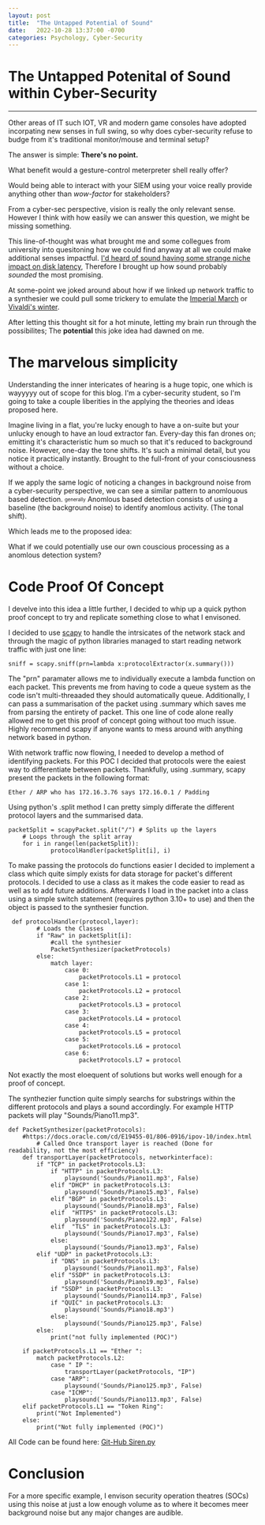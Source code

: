 ```yaml
---
layout: post
title:  "The Untapped Potential of Sound"
date:   2022-10-28 13:37:00 -0700
categories: Psychology, Cyber-Security
---
```

# The Untapped Potenital of Sound within Cyber-Security

-----

Other areas of IT such IOT, VR and modern game consoles have adopted incorpating new senses in full swing, so why does cyber-security refuse to budge from it's traditional monitor/mouse and terminal setup? 


The answer is simple: **There's no point.** 

What benefit would a gesture-control meterpreter shell really offer? 

Would being able to interact with your SIEM using your voice really provide anything other than *wow-factor* for stakeholders?

From a cyber-sec perspective, vision is really the only relevant sense. However I think with how easily we can answer this question, we might be missing something.

This line-of-thought was what brought me and some collegues from university into quesitoning how we could find anyway at all we could make additional senses impactful. [I'd heard of sound having some strange niche
impact on disk latency](https://www.youtube.com/watch?v=tDacjrSCeq4), Therefore I brought up how sound probably *sounded* the most promising.

At some-point we joked around about how if we linked up network traffic to a synthesier we could pull some trickery to emulate the [Imperial March](https://www.youtube.com/watch?v=-bzWSJG93P8) or [Vivaldi's winter](https://youtu.be/TZCfydWF48c?t=70). 

After letting this thought sit for a hot minute, letting my brain run through the possibilites; The **potential** this joke idea had dawned on me.

# The marvelous simplicity


Understanding the inner intericates of hearing is a huge topic, one which is wayyyyy out of scope for this blog. I'm a cyber-security student, so I'm going to take a couple liberities in the applying the theories and ideas proposed here.

Imagine living in a flat, you're lucky enough to have a on-suite but your unlucky enough to have an loud extractor fan. Every-day this fan drones on; emitting it's characteristic hum so much so that it's reduced to background noise. However, one-day the tone shifts. It's such a minimal detail, but you notice it practically instantly. Brought to the full-front of your consciousness without a choice.

If we apply the same logic of noticing a changes in background noise from a cyber-security perspective, we can see a similar pattern to anomlouous based detection. <sub><sup>generally</sup></sub> Anomlous based detection consists of using a baseline (the background noise) to identify anomlous activity. (The tonal shift).

Which leads me to the proposed idea:

What if we could potentially use our own couscious processing as a anomlous detection system?

# Code Proof Of Concept

I develve into this idea a little further, I decided to whip up a quick python proof concept to try and replicate something close to what I envisoned.

I decided to use [scapy](https://scapy.net/) to handle the intrsicates of the network stack and through the magic of python libraries managed to start reading network traffic with just one line:
```
sniff = scapy.sniff(prn=lambda x:protocolExtractor(x.summary()))
```
The "prn" paramater allows me to individually execute a lambda function on each packet. This prevents me from having to code a queue system as the code isn't multi-threaaded they should automatically queue. Additionally, I can pass a summarisation of the packet using .summary which saves me from parsing the entirety of packet. This one line of code alone really allowed me to get this proof of concept going without too much issue. Highly recommend scapy if anyone wants to mess around with anything network based in python.

With network traffic now flowing, I needed to develop a method of identifying packets. For this POC I decided that protocols were the eaiest way to differentiate between packets.
Thankfully, using .summary, scapy present the packets in the following format:
```
Ether / ARP who has 172.16.3.76 says 172.16.0.1 / Padding
```
Using python's .split method I can pretty simply differate the different protocol layers and the summarised data. 
```
packetSplit = scapyPacket.split("/") # Splits up the layers
    # Loops through the split array
    for i in range(len(packetSplit)):
            protocolHandler(packetSplit[i], i)
```
To make passing the protocols do functions easier I decided to implement a class which quite simply exists for data storage for packet's different protocols. I decided to use a class as it makes the code easier to read as well as to add future additions.
Afterwards I load in the packet into a class using a simple switch statement (requires python 3.10+ to use) and then the object is passed to the synthesier function.
```
 def protocolHandler(protocol,layer):
        # Loads the Classes
        if "Raw" in packetSplit[i]:
            #call the synthesier
            PacketSynthesizer(packetProtocols)
        else:
            match layer:
                case 0:
                    packetProtocols.L1 = protocol
                case 1:
                    packetProtocols.L2 = protocol
                case 2:
                    packetProtocols.L3 = protocol
                case 3:
                    packetProtocols.L4 = protocol
                case 4:
                    packetProtocols.L5 = protocol
                case 5:
                    packetProtocols.L6 = protocol
                case 6: 
                    packetProtocols.L7 = protocol
```
Not exactly the most eloequent of solutions but works well enough for a proof of concept.

The synthezier function quite simply searchs for substrings within the different protocols and plays a sound accordingly. For example HTTP packets will play "Sounds/Piano11.mp3". 
```
def PacketSynthesizer(packetProtocols):
    #https://docs.oracle.com/cd/E19455-01/806-0916/ipov-10/index.html
        # Called Once transport layer is reached (Done for readability, not the most efficiency)
    def transportLayer(packetProtocols, networkinterface):
        if "TCP" in packetProtocols.L3:
            if "HTTP" in packetProtocols.L3:
                playsound('Sounds/Piano11.mp3', False)
            elif "DHCP" in packetProtocols.L3:
                playsound('Sounds/Piano15.mp3', False)
            elif "BGP" in packetProtocols.L3:
                playsound('Sounds/Piano18.mp3', False)
            elif  "HTTPS" in packetProtocols.L3:
                playsound('Sounds/Piano122.mp3', False)
            elif  "TLS" in packetProtocols.L3:
                playsound('Sounds/Piano17.mp3', False)
            else:
                playsound('Sounds/Piano13.mp3', False)
        elif "UDP" in packetProtocols.L3:
            if "DNS" in packetProtocols.L3:
                playsound('Sounds/Piano11.mp3', False)
            elif "SSDP" in packetProtocols.L3:
                playsound('Sounds/Piano19.mp3', False)
            if "SSDP" in packetProtocols.L3:
                playsound('Sounds/Piano114.mp3', False)
            if "QUIC" in packetProtocols.L3:
                playsound('Sounds/Piano18.mp3')
            else:
                playsound('Sounds/Piano125.mp3', False)
        else: 
            print("not fully implemented (POC)")

    if packetProtocols.L1 == "Ether ":
        match packetProtocols.L2:
            case " IP ":
                transportLayer(packetProtocols, "IP")
            case "ARP":
                playsound('Sounds/Piano125.mp3', False)
            case "ICMP":
                playsound('Sounds/Piano113.mp3', False)
    elif packetProtocols.L1 == "Token Ring":
        print("Not Implemented")
    else:
        print("Not fully implemented (POC)")
```

All Code can be found here:
[Git-Hub Siren.py](https://github.com/Visceral-Sec/Siren.Py)

# Conclusion

For a more specific example, I envison security operation theatres (SOCs) using this noise at just a low enough volume as to where it becomes meer background noise but any major changes are audible. 

